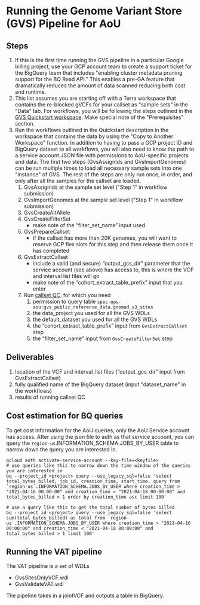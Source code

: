 # Running the Genome Variant Store (GVS) Pipeline for AoU

## Steps
1. If this is the first time running the GVS pipeline in a particular Google billing project, use your GCP account team to create a support ticket for the BigQuery team that includes "enabling cluster metadata pruning support for the BQ Read API." This enables a pre-GA feature that dramatically reduces the amount of data scanned reducing both cost and runtime.
2. This list assumes you are starting off with a Terra workspace that contains the re-blocked gVCFs for your callset as "sample sets" in the "Data" tab.  For workflows, you will be following the steps outlined in the [GVS Quickstart workspace](https://app.terra.bio/#workspaces/broad-dsde-firecloud-billing/Genomic%20Variant%20Store%20-%20GVS%20Quickstart).  Make special note of the "Prerequisites" section.
3. Run the workflows outlined in the Quickstart description in the workspace that contains the data by using the "Copy to Another Workspace" function.  In addition to having to pass a GCP project ID and BigQuery dataset to all workflows, you will also need to know the path to a service account JSON file with permissions to AoU-specific projects and data. The first two steps (GvsAssignIds and GvsImportGenomes) can be run multiple times to load all necessary sample sets into one "instance" of GVS.  The rest of the steps are only run once, in order, and only after all the samples for the callset are loaded.
    1. GvsAssignIds at the sample set level ("Step 1" in workflow submission)
    2. GvsImportGenomes at the sample set level ("Step 1" in workflow submission)
    3. GvsCreateAltAllele
    4. GvsCreateFilterSet
        - make note of the “filter_set_name” input used
    5. GvsPrepareCallset
        - if the callset has more than 20K genomes, you will want to reserve GCP flex slots for this step and then release them once it has completed
    6. GvsExtractCallset
        - include a valid (and secure) “output_gcs_dir” parameter that the service account (see above) has access to, this is where the VCF and interval list files  will go
        - make note of the “cohort_extract_table_prefix” input that you enter
    7. Run [callset QC](callset_QC/README.md), for which you need
        1. permission to query table `spec-ops-aou:gvs_public_reference_data.gnomad_v3_sites`
        2. the data_project you used for all the GVS WDLs
        3. the default_dataset you used for all the GVS WDLs
        4. the “cohort_extract_table_prefix” input from `GvsExtractCallset` step
        5. the “filter_set_name” input from `GvsCreateFilterSet` step

## Deliverables
1. location of the VCF and interval_list files (“output_gcs_dir” input from GvsExtractCallset)
2. fully qualified name of the BigQuery dataset (input "dataset_name" in the workflows)
3. results of running callset QC

## Cost estimation for BQ queries
To get cost information for the AoU queries, only the AoU Service account has access.
After using the json file to auth as that service account, you can query the
`region-us`.INFORMATION_SCHEMA.JOBS_BY_USER table to narrow down the query you are interested in.

    gcloud auth activate-service-account --key-file=<keyfile>
    # use queries like this to narrow down the time window of the queries you are interested in
    bq --project_id <project> query --use_legacy_sql=false 'select total_bytes_billed, job_id, creation_time, start_time, query from `region-us`.INFORMATION_SCHEMA.JOBS_BY_USER where creation_time > "2021-04-16 00:00:00" and creation_time < "2021-04-18 00:00:00" and total_bytes_billed > 1 order by creation_time asc limit 100'
    
    # use a query like this to get the total number of bytes billed
    bq --project_id <project> query --use_legacy_sql=false 'select sum(total_bytes_billed) as total from `region-us`.INFORMATION_SCHEMA.JOBS_BY_USER where creation_time > "2021-04-16 00:00:00" and creation_time < "2021-04-18 00:00:00" and total_bytes_billed > 1 limit 100'


## Running the VAT pipeline
The VAT pipeline is a set of WDLs
- GvsSitesOnlyVCF.wdl
- GvsValidateVAT.wdl

The pipeline takes in a jointVCF and outputs a table in BigQuery.
